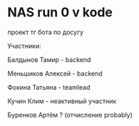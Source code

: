 # NAS run 0 v kode
проект тг бота по досугу

Участники:

Балдынов Тамир - backend

Меньшиков Алексей - backend

Фокина Татьяна - teamlead

Кучин Клим - неактивный участник

Буренков Артём ? (отчисление probably)


